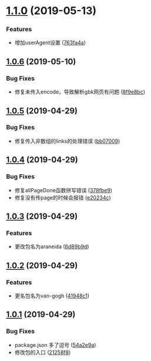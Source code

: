 # [1.1.0](https://gitee.com/limengke/spider/compare/v1.0.6...v1.1.0) (2019-05-13)


### Features

* 增加userAgent设置 ([763fa4a](https://gitee.com/limengke/spider/commits/763fa4a))



## [1.0.6](https://gitee.com/limengke/spider/compare/v1.0.5...v1.0.6) (2019-05-10)


### Bug Fixes

* 修复未传入encode，导致解析gbk网页有问题 ([8f9e8bc](https://gitee.com/limengke/spider/commits/8f9e8bc))



## [1.0.5](https://gitee.com/limengke/spider/compare/v1.0.4...v1.0.5) (2019-04-29)


### Bug Fixes

* 修复传入非数组的links的处理错误 ([bb07009](https://gitee.com/limengke/spider/commits/bb07009))



## [1.0.4](https://gitee.com/limengke/spider/compare/v1.0.3...v1.0.4) (2019-04-29)


### Bug Fixes

* 修复allPageDone函数拼写错误 ([378fbe9](https://gitee.com/limengke/spider/commits/378fbe9))
* 修复没有传page的时候会报错 ([e20234c](https://gitee.com/limengke/spider/commits/e20234c))



## [1.0.3](https://gitee.com/limengke/spider/compare/v1.0.2...v1.0.3) (2019-04-29)


### Features

* 更改包名为araneida ([6d89b9d](https://gitee.com/limengke/spider/commits/6d89b9d))



## [1.0.2](https://gitee.com/limengke/spider/compare/v1.0.1...v1.0.2) (2019-04-29)


### Features

* 更名包名为van-gogh ([41948c1](https://gitee.com/limengke/spider/commits/41948c1))



## [1.0.1](https://gitee.com/limengke/spider/compare/54a2e9a...v1.0.1) (2019-04-29)


### Bug Fixes

* package.json 多了逗号 ([54a2e9a](https://gitee.com/limengke/spider/commits/54a2e9a))
* 修改包的入口 ([21258f8](https://gitee.com/limengke/spider/commits/21258f8))



